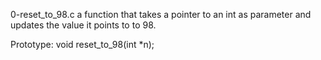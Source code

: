 0-reset_to_98.c a function that takes a pointer to an int as parameter and updates the value it points to to 98.

Prototype: void reset_to_98(int *n);

